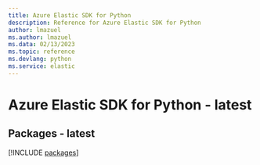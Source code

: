 ```yaml
---
title: Azure Elastic SDK for Python
description: Reference for Azure Elastic SDK for Python
author: lmazuel
ms.author: lmazuel
ms.data: 02/13/2023
ms.topic: reference
ms.devlang: python
ms.service: elastic
---
```

# Azure Elastic SDK for Python - latest
## Packages - latest
[!INCLUDE [packages](elastic-index.md)]